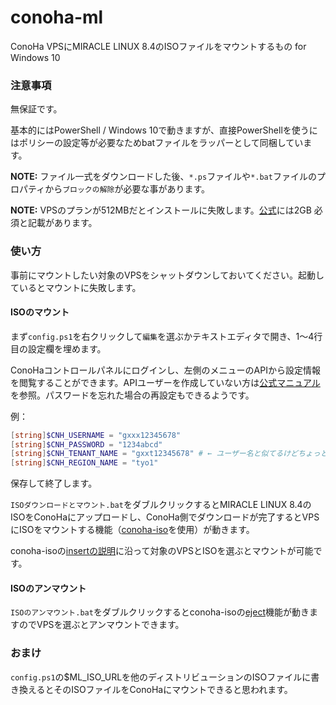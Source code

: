 # conoha-ml
ConoHa VPSにMIRACLE LINUX 8.4のISOファイルをマウントするもの for Windows 10

### 注意事項

無保証です。

基本的にはPowerShell / Windows 10で動きますが、直接PowerShellを使うにはポリシーの設定等が必要なためbatファイルをラッパーとして同梱しています。

**NOTE:** ファイル一式をダウンロードした後、`*.ps`ファイルや`*.bat`ファイルのプロパティから`ブロックの解除`が必要な事があります。

**NOTE:** VPSのプランが512MBだとインストールに失敗します。[公式](https://www.cybertrust.co.jp/miracle-linux/environment.html)には2GB 必須と記載があります。

### 使い方

事前にマウントしたい対象のVPSをシャットダウンしておいてください。起動しているとマウントに失敗します。

#### ISOのマウント

まず`config.ps1`を右クリックして`編集`を選ぶかテキストエディタで開き、1～4行目の設定欄を埋めます。

ConoHaコントロールパネルにログインし、左側のメニューのAPIから設定情報を閲覧することができます。APIユーザーを作成していない方は[公式マニュアル](https://support.conoha.jp/v/addapiuser/)を参照。パスワードを忘れた場合の再設定もできるようです。

例：

```powershell
[string]$CNH_USERNAME = "gxxx12345678"
[string]$CNH_PASSWORD = "1234abcd"
[string]$CNH_TENANT_NAME = "gxxt12345678" # ← ユーザー名と似てるけどちょっと違う
[string]$CNH_REGION_NAME = "tyo1"
```

保存して終了します。

`ISOダウンロードとマウント.bat`をダブルクリックするとMIRACLE LINUX 8.4のISOをConoHaにアップロードし、ConoHa側でダウンロードが完了するとVPSにISOをマウントする機能（[conoha-iso](https://github.com/hironobu-s/conoha-iso)を使用）が動きます。

conoha-isoの[insertの説明](https://github.com/hironobu-s/conoha-iso#insert)に沿って対象のVPSとISOを選ぶとマウントが可能です。

#### ISOのアンマウント

`ISOのアンマウント.bat`をダブルクリックするとconoha-isoの[eject](https://github.com/hironobu-s/conoha-iso#eject)機能が動きますのでVPSを選ぶとアンマウントできます。

### おまけ

`config.ps1`の$ML_ISO_URLを他のディストリビューションのISOファイルに書き換えるとそのISOファイルをConoHaにマウントできると思われます。
